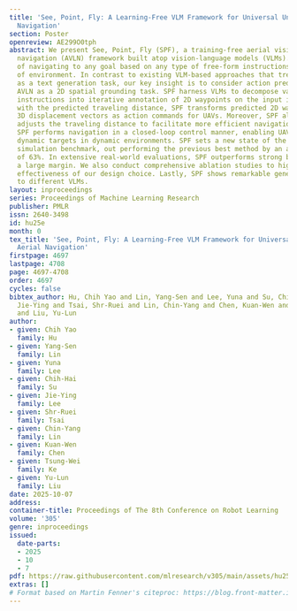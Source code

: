 ```yaml
---
title: 'See, Point, Fly: A Learning-Free VLM Framework for Universal Unmanned Aerial
  Navigation'
section: Poster
openreview: AE299O0tph
abstract: We present See, Point, Fly (SPF), a training-free aerial vision-and-language
  navigation (AVLN) framework built atop vision-language models (VLMs). SPF is capable
  of navigating to any goal based on any type of free-form instructions in any kind
  of environment. In contrast to existing VLM-based approaches that treat action prediction
  as a text generation task, our key insight is to consider action prediction for
  AVLN as a 2D spatial grounding task. SPF harness VLMs to decompose vague language
  instructions into iterative annotation of 2D waypoints on the input image. Along
  with the predicted traveling distance, SPF transforms predicted 2D waypoints into
  3D displacement vectors as action commands for UAVs. Moreover, SPF also adaptively
  adjusts the traveling distance to facilitate more efficient navigation. Notably,
  SPF performs navigation in a closed-loop control manner, enabling UAVs to follow
  dynamic targets in dynamic environments. SPF sets a new state of the art in DRL
  simulation benchmark, out performing the previous best method by an absolute margin
  of 63%. In extensive real-world evaluations, SPF outperforms strong baselines by
  a large margin. We also conduct comprehensive ablation studies to highlight the
  effectiveness of our design choice. Lastly, SPF shows remarkable generalization
  to different VLMs.
layout: inproceedings
series: Proceedings of Machine Learning Research
publisher: PMLR
issn: 2640-3498
id: hu25e
month: 0
tex_title: 'See, Point, Fly: A Learning-Free VLM Framework for Universal Unmanned
  Aerial Navigation'
firstpage: 4697
lastpage: 4708
page: 4697-4708
order: 4697
cycles: false
bibtex_author: Hu, Chih Yao and Lin, Yang-Sen and Lee, Yuna and Su, Chih-Hai and Lee,
  Jie-Ying and Tsai, Shr-Ruei and Lin, Chin-Yang and Chen, Kuan-Wen and Ke, Tsung-Wei
  and Liu, Yu-Lun
author:
- given: Chih Yao
  family: Hu
- given: Yang-Sen
  family: Lin
- given: Yuna
  family: Lee
- given: Chih-Hai
  family: Su
- given: Jie-Ying
  family: Lee
- given: Shr-Ruei
  family: Tsai
- given: Chin-Yang
  family: Lin
- given: Kuan-Wen
  family: Chen
- given: Tsung-Wei
  family: Ke
- given: Yu-Lun
  family: Liu
date: 2025-10-07
address:
container-title: Proceedings of The 8th Conference on Robot Learning
volume: '305'
genre: inproceedings
issued:
  date-parts:
  - 2025
  - 10
  - 7
pdf: https://raw.githubusercontent.com/mlresearch/v305/main/assets/hu25e/hu25e.pdf
extras: []
# Format based on Martin Fenner's citeproc: https://blog.front-matter.io/posts/citeproc-yaml-for-bibliographies/
---
```

